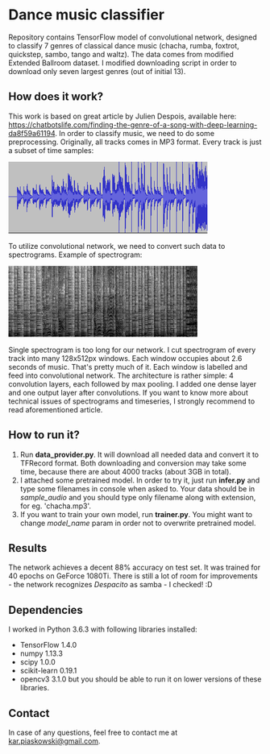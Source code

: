 # Dance music classifier
Repository contains TensorFlow model of convolutional network, designed to classify 7 genres of classical dance music (chacha, rumba, foxtrot, quickstep, sambo, tango and waltz).
The data comes from modified Extended Ballroom dataset. I modified downloading script in order to download only seven largest genres (out of initial 13).

## How does it work?
This work is based on great article by Julien Despois, available here: https://chatbotslife.com/finding-the-genre-of-a-song-with-deep-learning-da8f59a61194.
In order to classify music, we need to do some preprocessing. Originally, all tracks comes in MP3 format. Every track is just a subset of time samples:

![Sample chacha timeseries](readme_images/timeseries.png?raw=true "Sample chacha timeseries")

To utilize convolutional network, we need to convert such data to spectrograms. Example of spectrogram:

![Sample chacha spectrogram](readme_images/spectrogram.png?raw=true "Sample chacha spectrogram")

Single spectrogram is too long for our network. I cut spectrogram of every track into many 128x512px windows. Each window occupies about 2.6 seconds of music.
That's pretty much of it. Each window is labelled and feed into convolutional network. The architecture is rather simple: 4 convolution layers, each followed by max pooling. 
I added one dense layer and one output layer after convolutions. 
If you want to know more about technical issues of spectrograms and timeseries, I strongly recommend to read aforementioned article.

## How to run it?
1. Run **data_provider.py**. It will download all needed data and convert it to TFRecord format. Both downloading and conversion may take some time, because there are about 4000 tracks (about 3GB in total). 
2. I attached some pretrained model. In order to try it, just run **infer.py** and type some filenames in console when asked to. Your data should be in *sample_audio* and you should type only filename along with extension, for eg. 'chacha.mp3'.
3. If you want to train your own model, run **trainer.py**. You might want to change *model_name* param in order not to overwrite pretrained model.

## Results
The network achieves a decent 88% accuracy on test set. It was trained for 40 epochs on GeForce 1080Ti. There is still a lot of room for improvements - the network recognizes *Despacito* as samba - I checked! :D

## Dependencies
I worked in Python 3.6.3 with following libraries installed:
- TensorFlow 1.4.0
- numpy 1.13.3
- scipy 1.0.0
- scikit-learn 0.19.1
- opencv3 3.1.0
but you should be able to run it on lower versions of these libraries.

## Contact
In case of any questions, feel free to contact me at kar.piaskowski@gmail.com. 
